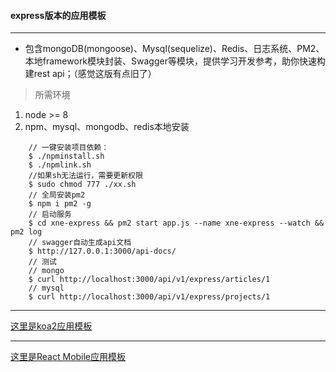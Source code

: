 #### express版本的应用模板

---
- 包含mongoDB(mongoose)、Mysql(sequelize)、Redis、日志系统、PM2、本地framework模块封装、Swagger等模块，提供学习开发参考，助你快速构建rest api；（感觉这版有点旧了）

 > 所需环境
1.  node >= 8
2. npm、mysql、mongodb、redis本地安装
```
    // 一键安装项目依赖：
    $ ./npminstall.sh
    $ ./npmlink.sh
    //如果sh无法运行，需要更新权限
    $ sudo chmod 777 ./xx.sh
    // 全局安装pm2
    $ npm i pm2 -g
    // 启动服务
    $ cd xne-express && pm2 start app.js --name xne-express --watch && pm2 log
    // swagger自动生成api文档
    $ http://127.0.0.1:3000/api-docs/
    // 测试
    // mongo
    $ curl http://localhost:3000/api/v1/express/articles/1
    // mysql
    $ curl http://localhost:3000/api/v1/express/projects/1

```

---

[这里是koa2应用模板](https://github.com/qld-cf/koa2-app)

---
[这里是React Mobile应用模板](https://github.com/qld-cf/react-mobile-app)






